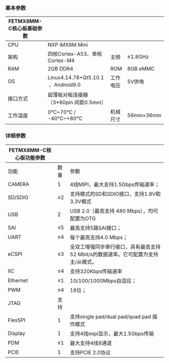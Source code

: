 ### 基本参数

|FETMX8MM-C核心板基础参数|   |   |   |
|---|---|---|---|
|CPU|NXP iMX8M Mini|   |   |
|架构|四核Cortex-A53、单核Cortex-M4|主频|≤1.8GHz|
|RAM|2GB DDR4|ROM|8GB eMMC|
|OS|Linux4.14.78+Qt5.10.1  、Android9.0|工作电压|5V供电|
|接口方式|超薄板对板连接器（3*80pin 间距0.5mm）|   |   |
|工作温度|0℃~70℃ / -40℃~+80℃|机械尺寸|56mm×36mm|
### 详细参数
| FETMX8MM-C核心板功能参数 |     |                                                |
| ----------------- | --- | ---------------------------------------------- |
| 功能                | 数量  | 参数                                             |
| CAMERA            | 1   | 4线MIPI，最大支持1.5Gbps传输速率；                        |
| SD/SDIO           | ≤2  | 支持模式的SD和SDIO接口，支持1.8V和3.3V模式                   |
| USB               | 2   | USB 2.0（最高支持 480 Mbps），均可配置为OTG                |
| SAI               | ≤5  | 最高支持5路SAI接口；                                   |
| UART              | ≤4  | 每个最高支持4.0 Mbps；                                |
| eCSPI             | ≤3  | 全双工增强同步串行接口，具有最高支持52 Mbit/s的数据速率。它可配置为支持主/从模式。 |
| IIC               | ≤4  | 支持320Kbps传输速率                                  |
| Ethernet          | ≤1  | 10/100/1000Mbps自适应；                            |
| PWM               | ≤4  | 16位；                                           |
| JTAG              | 支持  |                                                |
| FlexSPI           | 1   | 支持single pad/dual pad/quad pad 操作模式            |
| Display           | 1   | 支持4线mipi显示，最大1.5Gbps传输                         |
| PDM               | ≤1  | 最大支持4线8通道                                      |
| PCIE              | 1   | 支持PCIE 2.0协议                                   |
